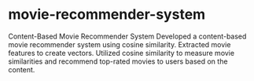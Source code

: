 # movie-recommender-system
Content-Based Movie Recommender System
Developed a content-based movie recommender system using cosine similarity. Extracted movie features to create vectors. Utilized cosine similarity to measure movie similarities and recommend top-rated movies to users based on the content.
